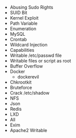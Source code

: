 - Abusing Sudo Rights
- SUID Bit
- Kernel Exploit
- Path Variable
- Enumeration
- MySQL
- Crontab
- Wildcard Injection
- Capabilities
- Writable /etc/passwd file
- Writable files or script as root
- Buffer Overflow
- Docker
	- dockerevil
- Chkrootkit
- Bruteforce
- Crack /etc/shadow
- NFS
- Json
- Redis
- LXD
- All
- Exim
- Apache2 Writable